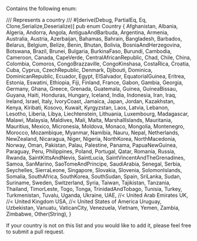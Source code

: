 Contains the following enum:

/// Represents a country
///
#[derive(Debug, PartialEq, Eq, Clone,Serialize,Deserialize)]
pub enum Country {
    Afghanistan,
    Albania,
    Algeria,
    Andorra,
    Angola,
    AntiguaAndBarbuda,
    Argentina,
    Armenia,
    Australia,
    Austria,
    Azerbaijan,
    Bahamas,
    Bahrain,
    Bangladesh,
    Barbados,
    Belarus,
    Belgium,
    Belize,
    Benin,
    Bhutan,
    Bolivia,
    BosniaAndHerzegovina,
    Botswana,
    Brazil,
    Brunei,
    Bulgaria,
    BurkinaFaso,
    Burundi,
    Cambodia,
    Cameroon,
    Canada,
    CapeVerde,
    CentralAfricanRepublic,
    Chad,
    Chile,
    China,
    Colombia,
    Comoros,
    CongoBrazzaville,
    CongoKinshasa,
    CostaRica,
    Croatia,
    Cuba,
    Cyprus,
    CzechRepublic,
    Denmark,
    Djibouti,
    Dominica,
    DominicanRepublic,
    Ecuador,
    Egypt,
    ElSalvador,
    EquatorialGuinea,
    Eritrea,
    Estonia,
    Eswatini,
    Ethiopia,
    Fiji,
    Finland,
    France,
    Gabon,
    Gambia,
    Georgia,
    Germany,
    Ghana,
    Greece,
    Grenada,
    Guatemala,
    Guinea,
    GuineaBissau,
    Guyana,
    Haiti,
    Honduras,
    Hungary,
    Iceland,
    India,
    Indonesia,
    Iran,
    Iraq,
    Ireland,
    Israel,
    Italy,
    IvoryCoast,
    Jamaica,
    Japan,
    Jordan,
    Kazakhstan,
    Kenya,
    Kiribati,
    Kosovo,
    Kuwait,
    Kyrgyzstan,
    Laos,
    Latvia,
    Lebanon,
    Lesotho,
    Liberia,
    Libya,
    Liechtenstein,
    Lithuania,
    Luxembourg,
    Madagascar,
    Malawi,
    Malaysia,
    Maldives,
    Mali,
    Malta,
    MarshallIslands,
    Mauritania,
    Mauritius,
    Mexico,
    Micronesia,
    Moldova,
    Monaco,
    Mongolia,
    Montenegro,
    Morocco,
    Mozambique,
    Myanmar,
    Namibia,
    Nauru,
    Nepal,
    Netherlands,
    NewZealand,
    Nicaragua,
    Niger,
    Nigeria,
    NorthKorea,
    NorthMacedonia,
    Norway,
    Oman,
    Pakistan,
    Palau,
    Palestine,
    Panama,
    PapuaNewGuinea,
    Paraguay,
    Peru,
    Philippines,
    Poland,
    Portugal,
    Qatar,
    Romania,
    Russia,
    Rwanda,
    SaintKittsAndNevis,
    SaintLucia,
    SaintVincentAndTheGrenadines,
    Samoa,
    SanMarino,
    SaoTomeAndPrincipe,
    SaudiArabia,
    Senegal,
    Serbia,
    Seychelles,
    SierraLeone,
    Singapore,
    Slovakia,
    Slovenia,
    SolomonIslands,
    Somalia,
    SouthAfrica,
    SouthKorea,
    SouthSudan,
    Spain,
    SriLanka,
    Sudan,
    Suriname,
    Sweden,
    Switzerland,
    Syria,
    Taiwan,
    Tajikistan,
    Tanzania,
    Thailand,
    TimorLeste,
    Togo,
    Tonga,
    TrinidadAndTobago,
    Tunisia,
    Turkey,
    Turkmenistan,
    Tuvalu,
    Uganda,
    Ukraine,
    UAE, //< United Arab Emirates
    UK,  //< United Kingdom
    USA, //< United States of America
    Uruguay,
    Uzbekistan,
    Vanuatu,
    VaticanCity,
    Venezuela,
    Vietnam,
    Yemen,
    Zambia,
    Zimbabwe,
    Other(String),
}

If your country is not on this list and you would like to add it, please feel free to submit a pull request.

